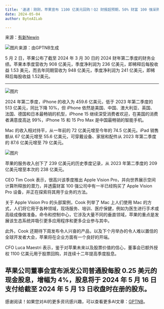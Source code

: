 ```yaml
---
title: '速递｜刚刚，苹果宣布 1100 亿美元回购！Q2 财报超预期，50% 财富 100 强采购 Apple Vision Pro'
date: 2024-05-04
author: ByteAILab

---
```


来源：[有新Newin](https://mp.weixin.qq.com/s/YyyZ-fySAqfh9ns0_yBBxw)

![图片来源：由GPTNB生成](http://www.jesonc.com/upload/3B33CB85B496C0CB6FBA4C2BD79320AD/1714701379268/FnNcM47XgVGTgAS9Y1xZVq3LI9Jf.png)

5 月 2 日，苹果公布了截至 2024 年 3 月 30 日的 2024 财年第二季度的财务业绩。苹果本季度营收为 908 亿美元，季度净利润为 236 亿美元，即稀释后每股收益 1.53 美元，而去年同期营收为 948 亿美元，季度净利润为 241 亿美元，即稀释后每股收益 1.52美元。

---


![图片](http://www.jesonc.com/Foh_zI0549noAF0MDhmzSc59OXf2)

2024 年第二季度，iPhone 的收入为 459.6 亿美元，低于 2023 年第二季度的 513 亿美元，同比下降 10%，但 iPhone 依然是美国、中国、澳大利亚、英国、法国、德国和日本最畅销的机型，iPhone 15 继续深受消费者欢迎，在美国的消费者满意度高达 99%，iPhone 15 和 15 Pro Max 是中国最畅销的智能手机。

Mac 的收入相对持平，从一年前的 72 亿美元增至今年的 74.5 亿美元。iPad 销售额从 67 亿美元增至 55.6 亿美元，可穿戴设备、家居和配件从 2023 年第二季度的 87.6 亿美元增至 79 亿美元。

![图片](http://www.jesonc.com/Fu5EpaLBfxw1iv8_UbvLYX6ep_pE)

苹果的服务收入创下了 239 亿美元的历史季度记录，从 2023 年第二季度的 209 亿美元增至本次的 238 亿美元。

CEO Tim Cook 表示，很高兴该季度推出 Apple Vision Pro，并向世界展示空间计算所释放的潜力，并透露财富 100 强公司中有一半已经购买了 Apple Vision Pro 设备，并正在探索将其用于业务的方法。

关于 Apple Vision Pro 的头部案例，Cook 列举了 Mac 上人们使用 Mac 的方式，人们将它用于各种领域，现场服务、培训、医疗保健，例如为医生进行手术或高级成像做准备。命令和控制中心，它涉及大量不同的垂直领域，苹果的重点是发展该生态系统并吸引更多应用程序和更多企业参与其中。

此外，Cook 还期待下周发布令人兴奋的产品，以及下个月举办的令人难以置信的全球开发者大会，苹果将在企业方面有一个良好的开端。

CFO Luca Maestri 表示，鉴于对苹果未来以及股票价值的信心，董事会已额外授权 1100 亿美元用于股票回购，并连续十二年提高季度股息。

苹果公司董事会宣布派发公司普通股每股 0.25 美元的现金股息，增幅为 4%，股息将于 2024 年 5 月 16 日支付给截至 2024 年 5 月 13 日收盘时在册的股东。
---
感谢阅读！如果您对AI的更多资讯感兴趣，可以查看更多AI文章：[GPTNB](https://gptnb.com)。